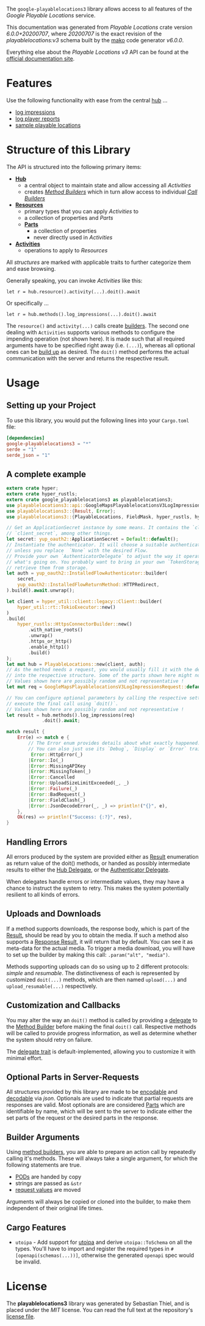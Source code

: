 <!---
DO NOT EDIT !
This file was generated automatically from 'src/generator/templates/api/README.md.mako'
DO NOT EDIT !
-->
The `google-playablelocations3` library allows access to all features of the *Google Playable Locations* service.

This documentation was generated from *Playable Locations* crate version *6.0.0+20200707*, where *20200707* is the exact revision of the *playablelocations:v3* schema built by the [mako](http://www.makotemplates.org/) code generator *v6.0.0*.

Everything else about the *Playable Locations* *v3* API can be found at the
[official documentation site](https://developers.google.com/maps/contact-sales/).
# Features

Use the following functionality with ease from the central [hub](https://docs.rs/google-playablelocations3/6.0.0+20200707/google_playablelocations3/PlayableLocations) ...


* [log impressions](https://docs.rs/google-playablelocations3/6.0.0+20200707/google_playablelocations3/api::MethodLogImpressionCall)
* [log player reports](https://docs.rs/google-playablelocations3/6.0.0+20200707/google_playablelocations3/api::MethodLogPlayerReportCall)
* [sample playable locations](https://docs.rs/google-playablelocations3/6.0.0+20200707/google_playablelocations3/api::MethodSamplePlayableLocationCall)



# Structure of this Library

The API is structured into the following primary items:

* **[Hub](https://docs.rs/google-playablelocations3/6.0.0+20200707/google_playablelocations3/PlayableLocations)**
    * a central object to maintain state and allow accessing all *Activities*
    * creates [*Method Builders*](https://docs.rs/google-playablelocations3/6.0.0+20200707/google_playablelocations3/common::MethodsBuilder) which in turn
      allow access to individual [*Call Builders*](https://docs.rs/google-playablelocations3/6.0.0+20200707/google_playablelocations3/common::CallBuilder)
* **[Resources](https://docs.rs/google-playablelocations3/6.0.0+20200707/google_playablelocations3/common::Resource)**
    * primary types that you can apply *Activities* to
    * a collection of properties and *Parts*
    * **[Parts](https://docs.rs/google-playablelocations3/6.0.0+20200707/google_playablelocations3/common::Part)**
        * a collection of properties
        * never directly used in *Activities*
* **[Activities](https://docs.rs/google-playablelocations3/6.0.0+20200707/google_playablelocations3/common::CallBuilder)**
    * operations to apply to *Resources*

All *structures* are marked with applicable traits to further categorize them and ease browsing.

Generally speaking, you can invoke *Activities* like this:

```Rust,ignore
let r = hub.resource().activity(...).doit().await
```

Or specifically ...

```ignore
let r = hub.methods().log_impressions(...).doit().await
```

The `resource()` and `activity(...)` calls create [builders][builder-pattern]. The second one dealing with `Activities`
supports various methods to configure the impending operation (not shown here). It is made such that all required arguments have to be
specified right away (i.e. `(...)`), whereas all optional ones can be [build up][builder-pattern] as desired.
The `doit()` method performs the actual communication with the server and returns the respective result.

# Usage

## Setting up your Project

To use this library, you would put the following lines into your `Cargo.toml` file:

```toml
[dependencies]
google-playablelocations3 = "*"
serde = "1"
serde_json = "1"
```

## A complete example

```Rust
extern crate hyper;
extern crate hyper_rustls;
extern crate google_playablelocations3 as playablelocations3;
use playablelocations3::api::GoogleMapsPlayablelocationsV3LogImpressionsRequest;
use playablelocations3::{Result, Error};
use playablelocations3::{PlayableLocations, FieldMask, hyper_rustls, hyper_util, yup_oauth2};

// Get an ApplicationSecret instance by some means. It contains the `client_id` and
// `client_secret`, among other things.
let secret: yup_oauth2::ApplicationSecret = Default::default();
// Instantiate the authenticator. It will choose a suitable authentication flow for you,
// unless you replace  `None` with the desired Flow.
// Provide your own `AuthenticatorDelegate` to adjust the way it operates and get feedback about
// what's going on. You probably want to bring in your own `TokenStorage` to persist tokens and
// retrieve them from storage.
let auth = yup_oauth2::InstalledFlowAuthenticator::builder(
    secret,
    yup_oauth2::InstalledFlowReturnMethod::HTTPRedirect,
).build().await.unwrap();

let client = hyper_util::client::legacy::Client::builder(
    hyper_util::rt::TokioExecutor::new()
)
.build(
    hyper_rustls::HttpsConnectorBuilder::new()
        .with_native_roots()
        .unwrap()
        .https_or_http()
        .enable_http1()
        .build()
);
let mut hub = PlayableLocations::new(client, auth);
// As the method needs a request, you would usually fill it with the desired information
// into the respective structure. Some of the parts shown here might not be applicable !
// Values shown here are possibly random and not representative !
let mut req = GoogleMapsPlayablelocationsV3LogImpressionsRequest::default();

// You can configure optional parameters by calling the respective setters at will, and
// execute the final call using `doit()`.
// Values shown here are possibly random and not representative !
let result = hub.methods().log_impressions(req)
             .doit().await;

match result {
    Err(e) => match e {
        // The Error enum provides details about what exactly happened.
        // You can also just use its `Debug`, `Display` or `Error` traits
         Error::HttpError(_)
        |Error::Io(_)
        |Error::MissingAPIKey
        |Error::MissingToken(_)
        |Error::Cancelled
        |Error::UploadSizeLimitExceeded(_, _)
        |Error::Failure(_)
        |Error::BadRequest(_)
        |Error::FieldClash(_)
        |Error::JsonDecodeError(_, _) => println!("{}", e),
    },
    Ok(res) => println!("Success: {:?}", res),
}

```
## Handling Errors

All errors produced by the system are provided either as [Result](https://docs.rs/google-playablelocations3/6.0.0+20200707/google_playablelocations3/common::Result) enumeration as return value of
the doit() methods, or handed as possibly intermediate results to either the
[Hub Delegate](https://docs.rs/google-playablelocations3/6.0.0+20200707/google_playablelocations3/common::Delegate), or the [Authenticator Delegate](https://docs.rs/yup-oauth2/*/yup_oauth2/trait.AuthenticatorDelegate.html).

When delegates handle errors or intermediate values, they may have a chance to instruct the system to retry. This
makes the system potentially resilient to all kinds of errors.

## Uploads and Downloads
If a method supports downloads, the response body, which is part of the [Result](https://docs.rs/google-playablelocations3/6.0.0+20200707/google_playablelocations3/common::Result), should be
read by you to obtain the media.
If such a method also supports a [Response Result](https://docs.rs/google-playablelocations3/6.0.0+20200707/google_playablelocations3/common::ResponseResult), it will return that by default.
You can see it as meta-data for the actual media. To trigger a media download, you will have to set up the builder by making
this call: `.param("alt", "media")`.

Methods supporting uploads can do so using up to 2 different protocols:
*simple* and *resumable*. The distinctiveness of each is represented by customized
`doit(...)` methods, which are then named `upload(...)` and `upload_resumable(...)` respectively.

## Customization and Callbacks

You may alter the way an `doit()` method is called by providing a [delegate](https://docs.rs/google-playablelocations3/6.0.0+20200707/google_playablelocations3/common::Delegate) to the
[Method Builder](https://docs.rs/google-playablelocations3/6.0.0+20200707/google_playablelocations3/common::CallBuilder) before making the final `doit()` call.
Respective methods will be called to provide progress information, as well as determine whether the system should
retry on failure.

The [delegate trait](https://docs.rs/google-playablelocations3/6.0.0+20200707/google_playablelocations3/common::Delegate) is default-implemented, allowing you to customize it with minimal effort.

## Optional Parts in Server-Requests

All structures provided by this library are made to be [encodable](https://docs.rs/google-playablelocations3/6.0.0+20200707/google_playablelocations3/common::RequestValue) and
[decodable](https://docs.rs/google-playablelocations3/6.0.0+20200707/google_playablelocations3/common::ResponseResult) via *json*. Optionals are used to indicate that partial requests are responses
are valid.
Most optionals are are considered [Parts](https://docs.rs/google-playablelocations3/6.0.0+20200707/google_playablelocations3/common::Part) which are identifiable by name, which will be sent to
the server to indicate either the set parts of the request or the desired parts in the response.

## Builder Arguments

Using [method builders](https://docs.rs/google-playablelocations3/6.0.0+20200707/google_playablelocations3/common::CallBuilder), you are able to prepare an action call by repeatedly calling it's methods.
These will always take a single argument, for which the following statements are true.

* [PODs][wiki-pod] are handed by copy
* strings are passed as `&str`
* [request values](https://docs.rs/google-playablelocations3/6.0.0+20200707/google_playablelocations3/common::RequestValue) are moved

Arguments will always be copied or cloned into the builder, to make them independent of their original life times.

[wiki-pod]: http://en.wikipedia.org/wiki/Plain_old_data_structure
[builder-pattern]: http://en.wikipedia.org/wiki/Builder_pattern
[google-go-api]: https://github.com/google/google-api-go-client

## Cargo Features

* `utoipa` - Add support for [utoipa](https://crates.io/crates/utoipa) and derive `utoipa::ToSchema` on all
the types. You'll have to import and register the required types in `#[openapi(schemas(...))]`, otherwise the
generated `openapi` spec would be invalid.


# License
The **playablelocations3** library was generated by Sebastian Thiel, and is placed
under the *MIT* license.
You can read the full text at the repository's [license file][repo-license].

[repo-license]: https://github.com/Byron/google-apis-rsblob/main/LICENSE.md

